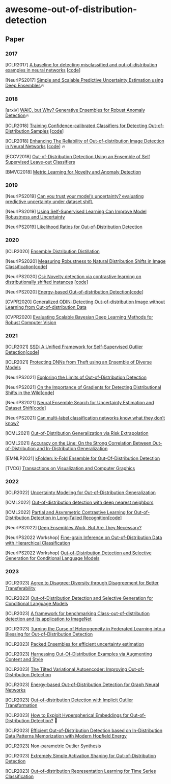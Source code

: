 # awesome-out-of-distribution-detection

## Paper

### 2017
[ICLR2017] [A baseline for detecting misclassified and out-of-distribution examples in neural networks](https://arxiv.org/pdf/1610.02136.pdf) [[code](https://github.com/hendrycks/error-detection)]

[NeurIPS2017] [Simple and Scalable Predictive Uncertainty Estimation using Deep Ensembles](https://proceedings.neurips.cc/paper/2017/file/9ef2ed4b7fd2c810847ffa5fa85bce38-Paper.pdf):fire:

### 2018
[arxiv] [WAIC, but Why? Generative Ensembles for Robust Anomaly Detection](https://arxiv.org/abs/1810.01392):fire:

[ICLR2018] [Training Confidence-calibrated Classifiers for Detecting Out-of-Distribution Samples](https://arxiv.org/pdf/1711.09325.pdf) [[code](https://github.com/alinlab/Confident_classifier)]

[ICLR2018] [Enhancing The Reliability of Out-of-distribution Image Detection in Neural Networks](https://arxiv.org/pdf/1706.02690.pdf) [[code](https://github.com/facebookresearch/odin)] :fire:

[ECCV2018] [Out-of-Distribution Detection Using an Ensemble of Self Supervised Leave-out Classifiers](https://openaccess.thecvf.com/content_ECCV_2018/papers/Apoorv_Vyas_Out-of-Distribution_Detection_Using_ECCV_2018_paper.pdf)

[BMVC2018] [Metric Learning for Novelty and Anomaly Detection](https://arxiv.org/pdf/1808.05492.pdf)

### 2019
[NeurIPS2019] [Can you trust your model’s uncertainty? evaluating predictive uncertainty under dataset shift.](https://proceedings.neurips.cc/paper/2019/file/8558cb408c1d76621371888657d2eb1d-Paper.pdf)

[NeurIPS2019] [Using Self-Supervised Learning Can Improve Model Robustness and Uncertainty](https://proceedings.neurips.cc/paper/2019/file/a2b15837edac15df90721968986f7f8e-Paper.pdf)

[NeurIPS2019] [Likelihood Ratios for Out-of-Distribution Detection](https://proceedings.neurips.cc/paper/2019/file/1e79596878b2320cac26dd792a6c51c9-Paper.pdf)

### 2020
[ICLR2020] [Ensemble Distribution Distillation](https://openreview.net/pdf?id=BygSP6Vtvr)

[NeurIPS2020] [Measuring Robustness to Natural Distribution Shifts in Image Classification](https://proceedings.neurips.cc/paper/2020/file/d8330f857a17c53d217014ee776bfd50-Paper.pdf)[[code](https://modestyachts.github.io/imagenet-testbed/)]

[NeurIPS2020] [Csi: Novelty detection via contrastive learning on distributionally shifted instances](https://proceedings.neurips.cc/paper/2020/file/8965f76632d7672e7d3cf29c87ecaa0c-Paper.pdf) [[code](https://github.com/alinlab/CSI)]

[NeurIPS2020] [Energy-based Out-of-distribution Detection](https://proceedings.neurips.cc/paper/2020/file/f5496252609c43eb8a3d147ab9b9c006-Paper.pdf)[[code](https://github.com/wetliu/energy_ood)]

[CVPR2020] [Generalized ODIN: Detecting Out-of-distribution Image without Learning from Out-of-distribution Data](https://openaccess.thecvf.com/content_CVPR_2020/papers/Hsu_Generalized_ODIN_Detecting_Out-of-Distribution_Image_Without_Learning_From_Out-of-Distribution_Data_CVPR_2020_paper.pdf)

[CVPR2020] [Evaluating Scalable Bayesian Deep Learning Methods for Robust Computer Vision](https://openaccess.thecvf.com/content_CVPRW_2020/papers/w20/Gustafsson_Evaluating_Scalable_Bayesian_Deep_Learning_Methods_for_Robust_Computer_Vision_CVPRW_2020_paper.pdf)

### 2021
[ICLR2021] [SSD: A Unified Framework for Self-Supervised Outlier Detection](https://openreview.net/pdf?id=v5gjXpmR8J)[[code](https://github.com/inspire-group/SSD)]

[ICLR2021] [Protecting DNNs from Theft using an Ensemble of Diverse Models](https://openreview.net/pdf?id=LucJxySuJcE)

[NeurIPS2021] [Exploring the Limits of Out-of-Distribution Detection](https://proceedings.neurips.cc/paper/2021/file/3941c4358616274ac2436eacf67fae05-Paper.pdf)

[NeurIPS2021] [On the Importance of Gradients for Detecting Distributional Shifts in the Wild](https://proceedings.neurips.cc/paper/2021/file/063e26c670d07bb7c4d30e6fc69fe056-Paper.pdf)[[code](https://github.com/deeplearning-wisc/gradnorm_ood)]

[NeurIPS2021] [Neural Ensemble Search for Uncertainty Estimation and Dataset Shift](https://proceedings.neurips.cc/paper/2021/file/41a6fd31aa2e75c3c6d427db3d17ea80-Paper.pdf)[[code](https://github.com/automl/nes)]

[NeurIPS2021] [Can multi-label classification networks know what they don’t know?](https://proceedings.neurips.cc/paper/2021/file/f3b7e5d3eb074cde5b76e26bc0fb5776-Paper.pdf)

[ICML2021] [Out-of-Distribution Generalization via Risk Extrapolation](http://proceedings.mlr.press/v139/krueger21a/krueger21a.pdf)

[ICML2021] [Accuracy on the Line: On the Strong Correlation Between Out-of-Distribution and In-Distribution Generalization
](http://proceedings.mlr.press/v139/miller21b/miller21b.pdf)

[EMNLP2021] [kFolden: k-Fold Ensemble for Out-Of-Distribution Detection](https://arxiv.org/pdf/2108.12731.pdf)

[TVCG] [Transactions on Visualization and Computer Graphics](https://ieeexplore.ieee.org/stamp/stamp.jsp?tp=&arnumber=8994105)

### 2022 
[ICLR2022] [Uncertainty Modeling for Out-of-Distribution Generalization](https://openreview.net/pdf?id=6HN7LHyzGgC)

[ICML2022] [Out-of-distribution detection with deep nearest neighbors](https://proceedings.mlr.press/v162/sun22d/sun22d.pdf)

[ICML2022] [Partial and Asymmetric Contrastive Learning for Out-of-Distribution Detection in Long-Tailed Recognition](https://proceedings.mlr.press/v162/wang22aq/wang22aq.pdf)[[code](https://github.com/amazon-science/long-tailed-ood-detection)]

[NeurIPS2022] [Deep Ensembles Work, But Are They Necessary?](https://arxiv.org/pdf/2202.06985.pdf)

[NeurIPS2022 Workshop] [Fine-grain Inference on Out-of-Distribution Data with Hierarchical Classification](https://arxiv.org/pdf/2209.04493.pdf)

[NeurIPS2022 Workshop] [Out-of-Distribution Detection and Selective Generation for Conditional Language Models](https://arxiv.org/pdf/2209.15558.pdf)

### 2023 

[ICLR2023] [Agree to Disagree: Diversity through Disagreement for Better Transferability](https://openreview.net/forum?id=K7CbYQbyYhY)

[ICLR2023] [Out-of-Distribution Detection and Selective Generation for Conditional Language Models](https://openreview.net/forum?id=kJUS5nD0vPB)

[ICLR2023] [A framework for benchmarking Class-out-of-distribution detection and its application to ImageNet](https://openreview.net/forum?id=Iuubb9W6Jtk)

[ICLR2023] [Turning the Curse of Heterogeneity in Federated Learning into a Blessing for Out-of-Distribution Detection](https://openreview.net/forum?id=mMNimwRb7Gr)

[ICLR2023] [Packed Ensembles for efficient uncertainty estimation](https://openreview.net/forum?id=XXTyv1zD9zD)

[ICLR2023] [Harnessing Out-Of-Distribution Examples via Augmenting Content and Style](https://openreview.net/forum?id=boNyg20-JDm)

[ICLR2023] [The Tilted Variational Autoencoder: Improving Out-of-Distribution Detection](https://openreview.net/forum?id=YlGsTZODyjz)

[ICLR2023] [Energy-based Out-of-Distribution Detection for Graph Neural Networks](https://openreview.net/forum?id=zoz7Ze4STUL)

[ICLR2023] [Out-of-distribution Detection with Implicit Outlier Transformation](https://openreview.net/forum?id=hdghx6wbGuD)

[ICLR2023] [How to Exploit Hyperspherical Embeddings for Out-of-Distribution Detection?](https://openreview.net/forum?id=aEFaE0W5pAd) 🌟

[ICLR2023] [Efficient Out-of-Distribution Detection based on In-Distribution Data Patterns Memorization with Modern Hopfield Energy](https://openreview.net/forum?id=KkazG4lgKL)

[ICLR2023] [Non-parametric Outlier Synthesis](https://openreview.net/forum?id=JHklpEZqduQ)

[ICLR2023] [Extremely Simple Activation Shaping for Out-of-Distribution Detection](https://openreview.net/forum?id=ndYXTEL6cZz)

[ICLR2023] [Out-of-distribution Representation Learning for Time Series Classification](https://openreview.net/forum?id=ndYXTEL6cZz)


